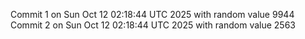 Commit 1 on Sun Oct 12 02:18:44 UTC 2025 with random value 9944
Commit 2 on Sun Oct 12 02:18:44 UTC 2025 with random value 2563
